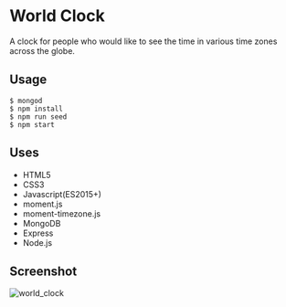 # World Clock
A clock for people who would like to see the time in various time zones across the globe.

## Usage
```
$ mongod
$ npm install
$ npm run seed
$ npm start
```

## Uses
- HTML5
- CSS3
- Javascript(ES2015+)
- moment.js
- moment-timezone.js
- MongoDB
- Express
- Node.js

## Screenshot
![world_clock](https://user-images.githubusercontent.com/29240723/31964359-97d1933a-b8b8-11e7-83d4-787f643289b0.gif)
